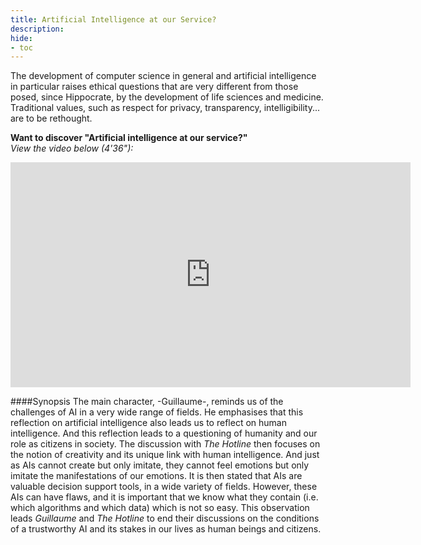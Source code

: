 ```yaml
---
title: Artificial Intelligence at our Service?
description:
hide:
- toc
---
```



The development of computer science in general and artificial intelligence in particular raises ethical questions that are very different from those posed, since Hippocrate, by the development of life sciences and medicine. Traditional values, such as respect for privacy, transparency, intelligibility... are to be rethought.

**Want to discover "Artificial intelligence at our service?"**  
_View the video below (4'36"):_

<center><iframe width="640" height="360" src="https://www.youtube.com/embed/b3ljE6erMkY?rel=0&showinfo=0&cc_load_policy=1&hl=en&modestbranding=1" frameborder="0" allowfullscreen></iframe></center>

####Synopsis
The main character, -Guillaume-, reminds us of the challenges of AI in a very wide range of fields. He emphasises that this reflection on artificial intelligence also leads us to reflect on human intelligence. And this reflection leads to a questioning of humanity and our role as citizens in society.
The discussion with _The Hotline_ then focuses on the notion of creativity and its unique link with human intelligence. And just as AIs cannot create but only imitate, they cannot feel emotions but only imitate the manifestations of our emotions.
It is then stated that AIs are valuable decision support tools, in a wide variety of fields. However, these AIs can have flaws, and it is important that we know what they contain (i.e. which algorithms and which data) which is not so easy.
This observation leads _Guillaume_ and _The Hotline_ to end their discussions on the conditions of a trustworthy AI and its stakes in our lives as human beings and citizens.
